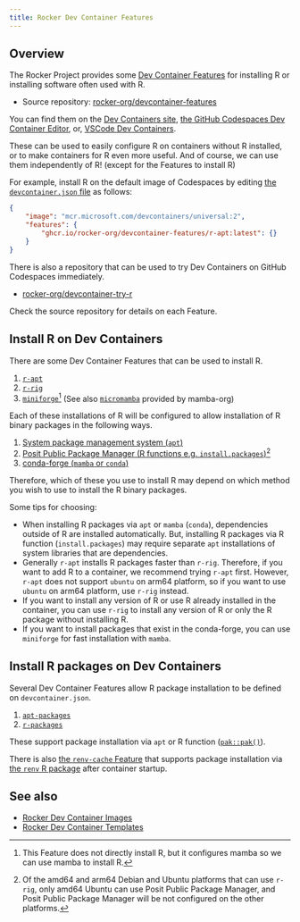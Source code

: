 ```yaml
---
title: Rocker Dev Container Features
---
```


## Overview

The Rocker Project provides some [Dev Container Features](https://containers.dev/implementors/features/)
for installing R or installing software often used with R.

- Source repository: [rocker-org/devcontainer-features](https://github.com/rocker-org/devcontainer-features)

You can find them on the [Dev Containers site](https://containers.dev/collections),
[the GitHub Codespaces Dev Container Editor](https://github.blog/changelog/2022-10-21-codespaces-configuration-with-the-dev-container-editor/),
or, [VSCode Dev Containers](https://code.visualstudio.com/docs/devcontainers/containers).

These can be used to easily configure R on containers without R installed,
or to make containers for R even more useful.
And of course, we can use them independently of R! (except for the Features to install R)

For example, install R on the default image of Codespaces
by editing [the `devcontainer.json` file](https://containers.dev/implementors/spec/#devcontainerjson) as follows:

```{.json filename=".devcontainer/devcontainer.json"}
{
    "image": "mcr.microsoft.com/devcontainers/universal:2",
    "features": {
        "ghcr.io/rocker-org/devcontainer-features/r-apt:latest": {}
    }
}
```

There is also a repository that can be used to try Dev Containers on GitHub Codespaces immediately.

- [rocker-org/devcontainer-try-r](https://github.com/rocker-org/devcontainer-try-r)

Check the source repository for details on each Feature.

## Install R on Dev Containers

There are some Dev Container Features that can be used to install R.

1. [`r-apt`](https://github.com/rocker-org/devcontainer-features/tree/main/src/r-apt)
2. [`r-rig`](https://github.com/rocker-org/devcontainer-features/tree/main/src/r-rig)
3. [`miniforge`](https://github.com/rocker-org/devcontainer-features/tree/main/src/miniforge)[^miniforge]
   (See also [`micromamba`](https://github.com/mamba-org/devcontainer-features/tree/main/src/micromamba) provided by mamba-org)

[^miniforge]: This Feature does not directly install R, but it configures mamba so we can use mamba to install R.

Each of these installations of R will be configured to allow installation of R binary packages in the following ways.

1. [System package management system (`apt`)](../../use/extending.md#system-package-management-system)
2. [Posit Public Package Manager (R functions e.g. `install.packages`)](../../use/extending.md#rstudio-public-package-manager)[^rspm]
3. [conda-forge (`mamba` or `conda`)](../../use/extending.md#conda-forge)

[^rspm]: Of the amd64 and arm64 Debian and Ubuntu platforms that can use `r-rig`,
only amd64 Ubuntu can use Posit Public Package Manager,
and Posit Public Package Manager will be not configured on the other platforms.

Therefore, which of these you use to install R
may depend on which method you wish to use to install the R binary packages.

Some tips for choosing:

- When installing R packages via `apt` or `mamba` (`conda`), dependencies outside of R are installed automatically.
  But, installing R packages via R function (`install.packages`)
  may require separate `apt` installations of system libraries that are dependencies.
- Generally `r-apt` installs R packages faster than `r-rig`.
  Therefore, if you want to add R to a container, we recommend trying `r-apt` first.
  However, `r-apt` does not support `ubuntu` on arm64 platform, so if you want to use `ubuntu` on arm64 platform,
  use `r-rig` instead.
- If you want to install any version of R or use R already installed in the container,
  you can use `r-rig` to install any version of R or only the R package without installing R.
- If you want to install packages that exist in the conda-forge,
  you can use `miniforge` for fast installation with `mamba`.

## Install R packages on Dev Containers

Several Dev Container Features allow R package installation to be defined on `devcontainer.json`.

1. [`apt-packages`](https://github.com/rocker-org/devcontainer-features/tree/main/src/r-apt)
2. [`r-packages`](https://github.com/rocker-org/devcontainer-features/tree/main/src/r-packages)

These support package installation via `apt` or R function ([`pak::pak()`](https://pak.r-lib.org/reference/pak.html)).

There is also [the `renv-cache` Feature](https://github.com/rocker-org/devcontainer-features/tree/main/src/renv-cache)
that supports package installation via [the `renv` R package](https://rstudio.github.io/renv/) after container startup.

## See also

- [Rocker Dev Container Images](images.md)
- [Rocker Dev Container Templates](templates.md)
